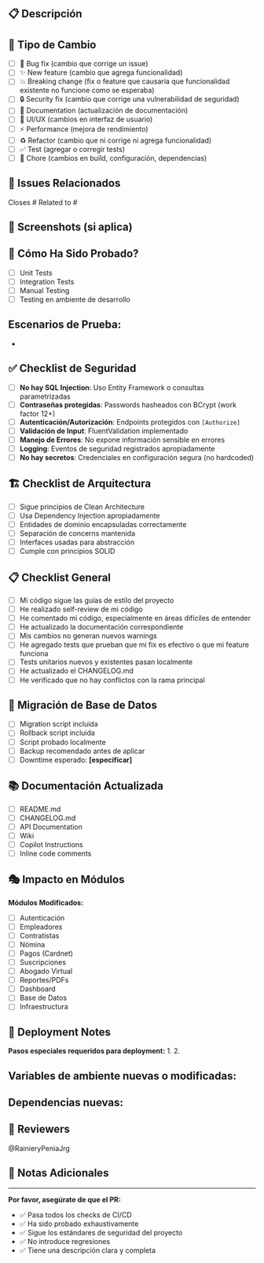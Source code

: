 ## 📋 Descripción

<!-- Proporciona una descripción clara y concisa de los cambios -->

## 🎯 Tipo de Cambio

<!-- Marca con 'x' el tipo de cambio que aplica -->

- [ ] 🐛 Bug fix (cambio que corrige un issue)
- [ ] ✨ New feature (cambio que agrega funcionalidad)
- [ ] 💥 Breaking change (fix o feature que causaría que funcionalidad existente no funcione como se esperaba)
- [ ] 🔒 Security fix (cambio que corrige una vulnerabilidad de seguridad)
- [ ] 📝 Documentation (actualización de documentación)
- [ ] 🎨 UI/UX (cambios en interfaz de usuario)
- [ ] ⚡ Performance (mejora de rendimiento)
- [ ] ♻️ Refactor (cambio que ni corrige ni agrega funcionalidad)
- [ ] ✅ Test (agregar o corregir tests)
- [ ] 🔧 Chore (cambios en build, configuración, dependencias)

## 🔗 Issues Relacionados

<!-- Menciona los issues que este PR cierra o está relacionado -->

Closes #
Related to #

## 📸 Screenshots (si aplica)

<!-- Agrega screenshots si hay cambios visuales -->

## 🧪 Cómo Ha Sido Probado?

<!-- Describe las pruebas que ejecutaste para verificar tus cambios -->

- [ ] Unit Tests
- [ ] Integration Tests
- [ ] Manual Testing
- [ ] Testing en ambiente de desarrollo

**Escenarios de Prueba:**
- 
- 

## ✅ Checklist de Seguridad

<!-- Verifica que tu código cumple con los estándares de seguridad -->

- [ ] **No hay SQL Injection**: Uso Entity Framework o consultas parametrizadas
- [ ] **Contraseñas protegidas**: Passwords hasheados con BCrypt (work factor 12+)
- [ ] **Autenticación/Autorización**: Endpoints protegidos con `[Authorize]`
- [ ] **Validación de Input**: FluentValidation implementado
- [ ] **Manejo de Errores**: No expone información sensible en errores
- [ ] **Logging**: Eventos de seguridad registrados apropiadamente
- [ ] **No hay secretos**: Credenciales en configuración segura (no hardcoded)

## 🏗️ Checklist de Arquitectura

<!-- Verifica que tu código sigue los principios de Clean Architecture -->

- [ ] Sigue principios de Clean Architecture
- [ ] Usa Dependency Injection apropiadamente
- [ ] Entidades de dominio encapsuladas correctamente
- [ ] Separación de concerns mantenida
- [ ] Interfaces usadas para abstracción
- [ ] Cumple con principios SOLID

## 📋 Checklist General

<!-- Verificaciones generales antes de merge -->

- [ ] Mi código sigue las guías de estilo del proyecto
- [ ] He realizado self-review de mi código
- [ ] He comentado mi código, especialmente en áreas difíciles de entender
- [ ] He actualizado la documentación correspondiente
- [ ] Mis cambios no generan nuevos warnings
- [ ] He agregado tests que prueban que mi fix es efectivo o que mi feature funciona
- [ ] Tests unitarios nuevos y existentes pasan localmente
- [ ] He actualizado el CHANGELOG.md
- [ ] He verificado que no hay conflictos con la rama principal

## 🔄 Migración de Base de Datos

<!-- Si este PR incluye cambios en la base de datos -->

- [ ] Migration script incluida
- [ ] Rollback script incluida
- [ ] Script probado localmente
- [ ] Backup recomendado antes de aplicar
- [ ] Downtime esperado: **[especificar]**

## 📚 Documentación Actualizada

<!-- Marca qué documentación fue actualizada -->

- [ ] README.md
- [ ] CHANGELOG.md
- [ ] API Documentation
- [ ] Wiki
- [ ] Copilot Instructions
- [ ] Inline code comments

## 🎭 Impacto en Módulos

<!-- Indica qué módulos son afectados por este PR -->

**Módulos Modificados:**
- [ ] Autenticación
- [ ] Empleadores
- [ ] Contratistas
- [ ] Nómina
- [ ] Pagos (Cardnet)
- [ ] Suscripciones
- [ ] Abogado Virtual
- [ ] Reportes/PDFs
- [ ] Dashboard
- [ ] Base de Datos
- [ ] Infraestructura

## 🚀 Deployment Notes

<!-- Instrucciones especiales para deployment -->

**Pasos especiales requeridos para deployment:**
1. 
2. 

**Variables de ambiente nuevas o modificadas:**
- 

**Dependencias nuevas:**
- 

## 👥 Reviewers

<!-- Menciona a quiénes debe revisar este PR -->

@RainieryPeniaJrg 

## 📝 Notas Adicionales

<!-- Cualquier información adicional que los reviewers deban saber -->

---

**Por favor, asegúrate de que el PR:**
- ✅ Pasa todos los checks de CI/CD
- ✅ Ha sido probado exhaustivamente
- ✅ Sigue los estándares de seguridad del proyecto
- ✅ No introduce regresiones
- ✅ Tiene una descripción clara y completa
